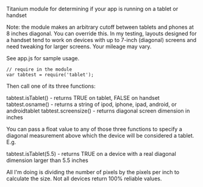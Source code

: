 Titanium module for determining if your app is running on a tablet or handset

Note: the module makes an arbitrary cutoff between tablets and phones at 8 inches diagonal. You can override this. In my testing, layouts designed for a handset tend to work on devices with up to 7-inch (diagonal) screens and need tweaking for larger screens. Your mileage may vary.

See app.js for sample usage.

```
// require in the module
var tabtest = require('tablet');
```

Then call one of its three functions:

tabtest.isTablet() - returns TRUE on tablet, FALSE on handset
tabtest.osname() - returns a string of ipod, iphone, ipad, android, or androidtablet
tabtest.screensize() - returns diagonal screen dimension in inches

You can pass a float value to any of those three functions to specify a diagonal measurement above which the device will be considered a tablet. E.g.

tabtest.isTablet(5.5) - returns TRUE on a device with a real diagonal dimension larger than 5.5 inches

All I'm doing is dividing the number of pixels by the pixels per inch to calculate the size. Not all devices return 100% reliable values.
